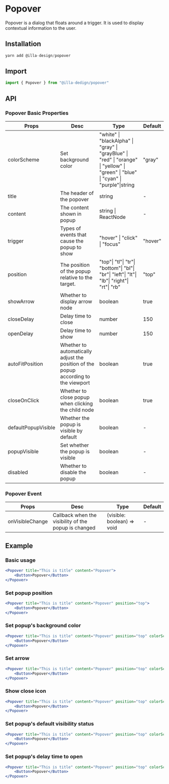 # Popover

Popover is a  dialog that floats around a trigger. It is used to display contextual information to the user.

## Installation

```jsx
yarn add @illa-design/popover
```

## Import 

```jsx
import { Popover } from "@illa-dedign/popover"
```

## API

### Popover Basic Properties

| Props               | Desc                                                         | Type                                                         | Default |
| ------------------- | ------------------------------------------------------------ | ------------------------------------------------------------ | ------- |
| colorScheme         | Set background color                                         | "white" \| "blackAlpha" \| "gray" \| "grayBlue" \| "red" \| "orange" \| "yellow" \| "green" \| "blue"  \| "cyan" \| "purple"\|string | "gray"  |
| title               | The header of the popover                                    | string                                                       | -       |
| content             | The content shown in popup                                   | string \| ReactNode                                          | -       |
| trigger             | Types of events that cause the popup to show                 | "hover" \| "click" \| "focus"                                | "hover" |
| position            | The position of the popup relative to the target.            | "top"\| "tl"\| "tr"\| "bottom"\| "bl"\| "br"\| "left"\| "lt"\| "lb"\| "right"\| "rt"\| "rb" | "top"   |
| showArrow           | Whether to display arrow node                                | boolean                                                      | true    |
| closeDelay          | Delay time to close                                          | number                                                       | 150     |
| openDelay           | Delay time to show                                           | number                                                       | 150     |
| autoFitPosition     | Whether to automatically adjust the position of the popup according to the viewport | boolean                                                      | true    |
| closeOnClick        | Whether to close popup when clicking the child node          | boolean                                                      | true    |
| defaultPopupVisible | Whether the popup is visible by default                      | boolean                                                      | -       |
| popupVisible        | Set whether the  popup is visible                            | boolean                                                      | -       |
| disabled            | Whether to disable the popup                                 | boolean                                                      | -       |

### Popover Event

| Props           | Desc                                                 | Type                       | Default |
| --------------- | ---------------------------------------------------- | -------------------------- | ------- |
| onVisibleChange | Callback when the visibility of the popup is changed | (visible: boolean) => void | -       |



## Example

### Basic usage

```jsx
<Popover title="This is title" content="Popover">
	<Button>Popover</Button>
</Popover>
```

### Set popup position

```jsx
<Popover title="This is title" content="Popover" position="top">
	<Button>Popover</Button>
</Popover>
```

### Set popup's background color

```jsx
<Popover title="This is title" content="Popover" position="top" colorScheme="cyan">
	<Button>Popover</Button>
</Popover>
```

### Set arrow

```jsx
<Popover title="This is title" content="Popover" position="top" colorScheme="cyan" showArrow={false}>
	<Button>Popover</Button>
</Popover>
```

### Show  close icon

```jsx
<Popover title="This is title" content="Popover" position="top" colorScheme="cyan" hasCloseIcon>
	<Button>Popover</Button>
</Popover>
```

### Set popup's default visibility status

```jsx
<Popover title="This is title" content="Popover" position="top" colorScheme="cyan" defaultPopupVisible>
	<Button>Popover</Button>
</Popover>
```

### Set popup's delay time to open

```jsx
<Popover title="This is title" content="Popover" position="top" colorScheme="cyan" openDelay={1000} closeDelay={1000}>
	<Button>Popover</Button>
</Popover>
```

